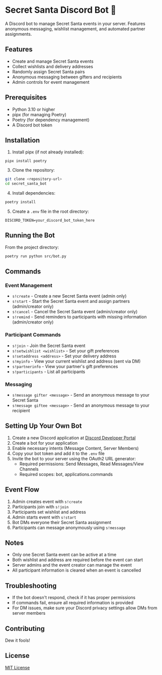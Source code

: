 # Secret Santa Discord Bot 🎅

A Discord bot to manage Secret Santa events in your server. Features anonymous messaging, wishlist management, and automated partner assignments.

## Features
- Create and manage Secret Santa events
- Collect wishlists and delivery addresses
- Randomly assign Secret Santa pairs
- Anonymous messaging between gifters and recipients
- Admin controls for event management

## Prerequisites
- Python 3.10 or higher
- pipx (for managing Poetry)
- Poetry (for dependency management)
- A Discord bot token

## Installation

1. Install pipx (if not already installed):

```
pipx install poetry
```

3. Clone the repository:

```bash
git clone <repository-url>
cd secret_santa_bot
```

4. Install dependencies:

```bash
poetry install
```

5. Create a `.env` file in the root directory:

```env
DISCORD_TOKEN=your_discord_bot_token_here
```

## Running the Bot

From the project directory:

```bash
poetry run python src/bot.py
```

## Commands

### Event Management
- `s!create` - Create a new Secret Santa event (admin only)
- `s!start` - Start the Secret Santa event and assign partners (admin/creator only)
- `s!cancel` - Cancel the Secret Santa event (admin/creator only)
- `s!remind` - Send reminders to participants with missing information (admin/creator only)

### Participant Commands
- `s!join` - Join the Secret Santa event
- `s!setwishlist <wishlist>` - Set your gift preferences
- `s!setaddress <address>` - Set your delivery address
- `s!myinfo` - View your current wishlist and address (sent via DM)
- `s!partnerinfo` - View your partner's gift preferences
- `s!participants` - List all participants

### Messaging
- `s!message gifter <message>` - Send an anonymous message to your Secret Santa
- `s!message giftee <message>` - Send an anonymous message to your recipient

## Setting Up Your Own Bot

1. Create a new Discord application at [Discord Developer Portal](https://discord.com/developers/applications)
2. Create a bot for your application
3. Enable necessary intents (Message Content, Server Members)
4. Copy your bot token and add it to the `.env` file
5. Invite the bot to your server using the OAuth2 URL generator:
   - Required permissions: Send Messages, Read Messages/View Channels
   - Required scopes: bot, applications.commands

## Event Flow
1. Admin creates event with `s!create`
2. Participants join with `s!join`
3. Participants set wishlist and address
4. Admin starts event with `s!start`
5. Bot DMs everyone their Secret Santa assignment
6. Participants can message anonymously using `s!message`

## Notes
- Only one Secret Santa event can be active at a time
- Both wishlist and address are required before the event can start
- Server admins and the event creator can manage the event
- All participant information is cleared when an event is cancelled

## Troubleshooting
- If the bot doesn't respond, check if it has proper permissions
- If commands fail, ensure all required information is provided
- For DM issues, make sure your Discord privacy settings allow DMs from server members

## Contributing
Dew it fools!

## License
[MIT License](LICENSE)
```

